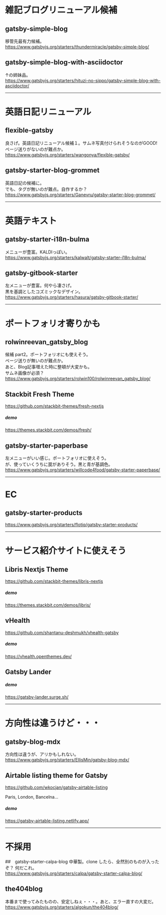 # 雑記ブログリニューアル候補

## gatsby-simple-blog
移管先最有力候補。  
https://www.gatsbyjs.org/starters/thundermiracle/gatsby-simple-blog/

## gatsby-simple-blog-with-asciidoctor
↑の姉妹品。  
https://www.gatsbyjs.org/starters/hituzi-no-sippo/gatsby-simple-blog-with-asciidoctor/

____________________________________________________________________________
# 英語日記リニューアル

## flexible-gatsby
良さげ。英語日記リニューアル候補１。サムネ写真付けられそうなのがGOOD!  
ページ送りがないのが難点か。  
https://www.gatsbyjs.org/starters/wangonya/flexible-gatsby/

## gatsby-starter-blog-grommet
英語日記の候補に。  
でも、タグが無いのが難点。自作するか？  
https://www.gatsbyjs.org/starters/Ganevru/gatsby-starter-blog-grommet/

____________________________________________________________________________
# 英語テキスト

## gatsby-starter-i18n-bulma
メニューが豊富。KALDIっぽい。  
https://www.gatsbyjs.org/starters/kalwalt/gatsby-starter-i18n-bulma/


## gatsby-gitbook-starter
左メニューが豊富。何やら凄さげ。  
黒を基調としたコズミックなデザイン。  
https://www.gatsbyjs.org/starters/hasura/gatsby-gitbook-starter/

____________________________________________________________________________
# ポートフォリオ寄りかも

## rolwinreevan_gatsby_blog
候補 part2。ポートフォリオにも使えそう。  
ページ送りが無いのが難点か。  
あと、Blog記事増えた時に整頓が大変かも。  
サムネ画像が必須？  
https://www.gatsbyjs.org/starters/rolwin100/rolwinreevan_gatsby_blog/

## Stackbit Fresh Theme 
https://github.com/stackbit-themes/fresh-nextjs  

##### demo
https://themes.stackbit.com/demos/fresh/


## gatsby-starter-paperbase
左メニューがいい感じ。ポートフォリオに使えそう。  
が、使っていくうちに罠がありそう。黒と青が基調色。  
https://www.gatsbyjs.org/starters/willcode4food/gatsby-starter-paperbase/

___________________________________________________________________
# EC

## gatsby-starter-products
https://www.gatsbyjs.org/starters/flotiq/gatsby-starter-products/

____________________________________________________________________________
# サービス紹介サイトに使えそう

##  Libris Nextjs Theme
https://github.com/stackbit-themes/libris-nextjs

##### demo
https://themes.stackbit.com/demos/libris/

## vHealth
https://github.com/shantanu-deshmukh/vhealth-gatsby

##### demo
https://vhealth.openthemes.dev/


## Gatsby Lander

##### demo
https://gatsby-lander.surge.sh/


____________________________________________________________________________
# 方向性は違うけど・・・

## gatsby-blog-mdx
方向性は違うが、アリかもしれない。  
https://www.gatsbyjs.org/starters/EllisMin/gatsby-blog-mdx/


## Airtable listing theme for Gatsby
https://github.com/wkocjan/gatsby-airtable-listing 

Paris, London, Bancelna...

##### demo
https://gatsby-airtable-listing.netlify.app/

_____________________________________________________________________________________
# 不採用

##　gatsby-starter-calpa-blog
中華製。clone したら、全然別のものが入ったぞ？ 何だこれ。  
https://www.gatsbyjs.org/starters/calpa/gatsby-starter-calpa-blog/

## the404blog
本番まで使ってみたものの、安定しねぇ・・・。あと、エラー直すの大変だ。  
https://www.gatsbyjs.org/starters/algokun/the404blog/


